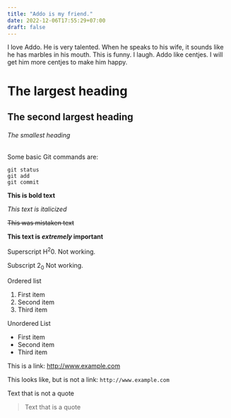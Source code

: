 ```yaml
---
title: "Addo is my friend."
date: 2022-12-06T17:55:29+07:00
draft: false
---
```


I love Addo.  He is very talented.  When he speaks to his wife, it sounds like he has marbles in his mouth.  This is funny.  I laugh.  Addo like centjes.  I will get him more centjes to make him happy. 

# The largest heading 
## The second largest heading
###### The smallest heading

Some basic Git commands are:
```
git status
git add
git commit
```

**This is bold text**

*This text is italicized*

~~This was mistaken text~~

**This text is _extremely_ important**

Superscript H<sup>2</sup>0.  Not working.  

Subscript 2<sub>0</sub> Not working. 


Ordered list
1. First item
2. Second item
3. Third item

Unordered List
- First item
- Second item
- Third item

This is a link: http://www.example.com

This looks like, but is not a link: `http://www.example.com`

Text that is not a quote

> Text that is a quote